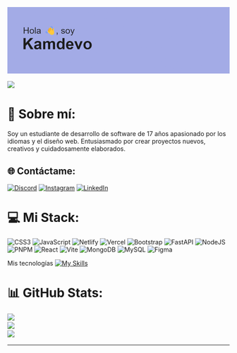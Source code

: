 [![MasterHead](header.png)](https://github.com/kamdevo)

[![](https://visitcount.itsvg.in/api?id=kamdevo&icon=0&color=8)](https://visitcount.itsvg.in)
# 💫 Sobre mí:
Soy un estudiante de desarrollo de software de 17 años apasionado por los idiomas y el diseño web. Entusiasmado por crear proyectos nuevos, creativos y cuidadosamente elaborados.


## 🌐 Contáctame:
[![Discord](https://img.shields.io/badge/Discord-%237289DA.svg?logo=discord&logoColor=white)](https://discord.gg/726896243623591976) [![Instagram](https://img.shields.io/badge/Instagram-%23E4405F.svg?logo=Instagram&logoColor=white)](https://instagram.com/kamw._) [![LinkedIn](https://img.shields.io/badge/LinkedIn-%230077B5.svg?logo=linkedin&logoColor=white)](https://linkedin.com/in/https://www.linkedin.com/public-profile/settings?lipi=urn%3Ali%3Apage%3Ad_flagship3_profile_self_edit_contact-info%3BoXnMOiQ2T4SIGfxNKn011A%3D%3D) 

# 💻 Mi Stack:
![CSS3](https://img.shields.io/badge/css3-%231572B6.svg?style=for-the-badge&logo=css3&logoColor=white) ![JavaScript](https://img.shields.io/badge/javascript-%23323330.svg?style=for-the-badge&logo=javascript&logoColor=%23F7DF1E) ![Netlify](https://img.shields.io/badge/netlify-%23000000.svg?style=for-the-badge&logo=netlify&logoColor=#00C7B7) ![Vercel](https://img.shields.io/badge/vercel-%23000000.svg?style=for-the-badge&logo=vercel&logoColor=white) ![Bootstrap](https://img.shields.io/badge/bootstrap-%238511FA.svg?style=for-the-badge&logo=bootstrap&logoColor=white) ![FastAPI](https://img.shields.io/badge/FastAPI-005571?style=for-the-badge&logo=fastapi) ![NodeJS](https://img.shields.io/badge/node.js-6DA55F?style=for-the-badge&logo=node.js&logoColor=white) ![PNPM](https://img.shields.io/badge/pnpm-%234a4a4a.svg?style=for-the-badge&logo=pnpm&logoColor=f69220) ![React](https://img.shields.io/badge/react-%2320232a.svg?style=for-the-badge&logo=react&logoColor=%2361DAFB) ![Vite](https://img.shields.io/badge/vite-%23646CFF.svg?style=for-the-badge&logo=vite&logoColor=white) ![MongoDB](https://img.shields.io/badge/MongoDB-%234ea94b.svg?style=for-the-badge&logo=mongodb&logoColor=white) ![MySQL](https://img.shields.io/badge/mysql-4479A1.svg?style=for-the-badge&logo=mysql&logoColor=white) ![Figma](https://img.shields.io/badge/figma-%23F24E1E.svg?style=for-the-badge&logo=figma&logoColor=white)

Mis tecnologías
[![My Skills](https://skillicons.dev/icons?i=html,css,bootstrap,tailwindcss,js,nodejs,react&perline=3)](https://skillicons.dev)

# 📊 GitHub Stats:
![](https://github-readme-stats.vercel.app/api?username=kamdevo&theme=blue_navy&hide_border=false&include_all_commits=false&count_private=false)<br/>
![](https://github-readme-streak-stats.herokuapp.com/?user=kamdevo&theme=blue_navy&hide_border=false)<br/>
![](https://github-readme-stats.vercel.app/api/top-langs/?username=kamdevo&theme=blue_navy&hide_border=false&include_all_commits=false&count_private=false&layout=compact)

---


<!-- Proudly created with GPRM ( https://gprm.itsvg.in ) -->
